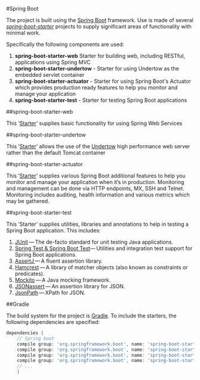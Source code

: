 #Spring Boot

The project is built using the [Spring Boot](https://projects.spring.io/spring-boot/) framework. Use is made of several [_spring-boot-starter_](https://github.com/spring-projects/spring-boot/tree/master/spring-boot-starters)
 projects to supply significant areas of functionality with minimal work.

Specifically the following components are used:

1. **spring-boot-starter-web** Starter for building web, including RESTful, applications using Spring MVC
2. **spring-boot-starter-undertow** - Starter for using Undertow as the embedded servlet container
3. **spring-boot-starter-actuator** - Starter for using Spring Boot's Actuator which provides production ready features to help you monitor and manage your application 
4. **spring-boot-starter-test** - Starter for testing Spring Boot applications

##spring-boot-starter-web

This ‘[Starter](https://spring.io/guides/gs/spring-boot/)’ supplies basic functionality for using Spring Web Services 


##spring-boot-starter-undertow

This ‘[Starter](https://docs.spring.io/spring-boot/docs/current/reference/html/howto-embedded-servlet-containers.html)’ allows the use of the [Undertow](http://undertow.io/) high performance web server rather than
 the default Tomcat container


##spring-boot-starter-actuator

This ‘[Starter](https://spring.io/guides/gs/actuator-service/)’ supplies various Spring Boot additional features to help you monitor and manage your application when it’s in production. 
Monitoring and management can be done via HTTP endpoints, MX, SSH and Telnet. Monitoring includes auditing, health information and various metrics which may 
be gathered.

##spring-boot-starter-test

This ‘Starter’ supplies utilities, libraries and annotations to help in testing a Spring Boot application.  This includes:

1. [JUnit](http://junit.org/junit4/) — The de-facto standard for unit testing Java applications.
2. [Spring Test & Spring Boot Test](https://docs.spring.io/spring-boot/docs/current/reference/html/boot-features-testing.html)— Utilities and integration test support for Spring Boot applications.
3. [AssertJ ](http://joel-costigliola.github.io/assertj/)— A fluent assertion library.
4. [Hamcrest](http://hamcrest.org/) — A library of matcher objects (also known as constraints or predicates).
5. [Mockito](http://site.mockito.org/) — A Java mocking framework.
6. [JSONassert](http://jsonassert.skyscreamer.org/) — An assertion library for JSON.
7. [JsonPath](https://github.com/jayway/JsonPath) — XPath for JSON.

##Gradle

The build system for the project is [Gradle](https://gradle.org/).  To include the starters, the following dependencies are specified:

```groovy
dependencies {
    // Spring boot
    compile group: 'org.springframework.boot', name: 'spring-boot-starter-web', version: '1.4.3.RELEASE'
    compile group: 'org.springframework.boot', name: 'spring-boot-starter-undertow', version: '1.4.3.RELEASE'
    compile group: 'org.springframework.boot', name: 'spring-boot-starter-actuator', version: '1.4.3.RELEASE'
    compile group: 'org.springframework.boot', name: 'spring-boot-starter-test', version: '1.4.3.RELEASE'
    // ...
    }
```





